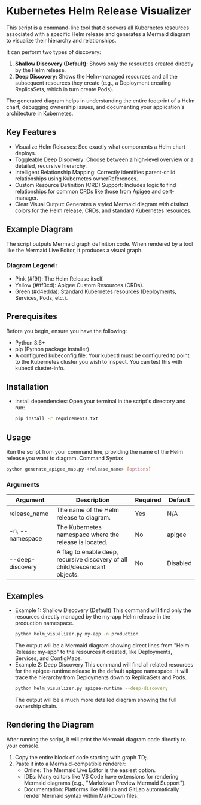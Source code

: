# Kubernetes Helm Release Visualizer
This script is a command-line tool that discovers all Kubernetes resources associated with a specific Helm release and generates a Mermaid diagram to visualize their hierarchy and relationships.

It can perform two types of discovery:

1. **Shallow Discovery (Default):** Shows only the resources created directly by the Helm release.
2. **Deep Discovery:** Shows the Helm-managed resources and all the subsequent resources they create (e.g., a Deployment creating ReplicaSets, which in turn create Pods).

The generated diagram helps in understanding the entire footprint of a Helm chart, debugging ownership issues, and documenting your application's architecture in Kubernetes.

## Key Features
* Visualize Helm Releases: See exactly what components a Helm chart deploys.
* Toggleable Deep Discovery: Choose between a high-level overview or a detailed, recursive hierarchy.
* Intelligent Relationship Mapping: Correctly identifies parent-child relationships using Kubernetes ownerReferences.
* Custom Resource Definition (CRD) Support: Includes logic to find relationships for common CRDs like those from Apigee and cert-manager.
* Clear Visual Output: Generates a styled Mermaid diagram with distinct colors for the Helm release, CRDs, and standard Kubernetes resources.

## Example Diagram
The script outputs Mermaid graph definition code. When rendered by a tool like the Mermaid Live Editor, it produces a visual graph.

### Diagram Legend:
* Pink (#f9f): The Helm Release itself.
* Yellow (#fff3cd): Apigee Custom Resources (CRDs).
* Green (#d4edda): Standard Kubernetes resources (Deployments, Services, Pods, etc.).

## Prerequisites
Before you begin, ensure you have the following:
* Python 3.6+
* pip (Python package installer)
* A configured kubeconfig file: Your kubectl must be configured to point to the Kubernetes cluster you wish to inspect. You can test this with kubectl cluster-info.

## Installation
* Install dependencies: Open your terminal in the script's directory and run:
    ```bash
    pip install -r requirements.txt
    ```
## Usage
Run the script from your command line, providing the name of the Helm release you want to diagram.
Command Syntax

```bash
python generate_apigee_map.py <release_name> [options]
```
### Arguments
|Argument|Description|Required|	Default|
| -------- | ------- |------- |------- |
|release_name|The name of the Helm release to diagram.|Yes|N/A|
|-n, --namespace|The Kubernetes namespace where the release is located.|No|apigee
|--deep-discovery|A flag to enable deep, recursive discovery of all child/descendant objects.|No|Disabled|

## Examples
* Example 1: Shallow Discovery (Default)
    This command will find only the resources directly managed by the my-app Helm release in the production namespace.
    ```bash
    python helm_visualizer.py my-app -n production
    ```
    The output will be a Mermaid diagram showing direct lines from "Helm Release: my-app" to the resources it created, like Deployments, Services, and ConfigMaps.
* Example 2: Deep Discovery
    This command will find all related resources for the apigee-runtime release in the default apigee namespace. It will trace the hierarchy from Deployments down to ReplicaSets and Pods.
    ```bash
    python helm_visualizer.py apigee-runtime --deep-discovery
    ```
    The output will be a much more detailed diagram showing the full ownership chain.

## Rendering the Diagram
After running the script, it will print the Mermaid diagram code directly to your console.
1. Copy the entire block of code starting with graph TD;.
2. Paste it into a Mermaid-compatible renderer:
    * Online: The Mermaid Live Editor is the easiest option.
    * IDEs: Many editors like VS Code have extensions for rendering Mermaid diagrams (e.g., "Markdown Preview Mermaid Support").
    * Documentation: Platforms like GitHub and GitLab automatically render Mermaid syntax within Markdown files.